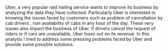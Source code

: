 Uber, a very popular raid hailing service wants to improve its business by analyzing the data they have collected. 
Particularly Uber is interested in knowing the issues faced by customers such as problem of cancellation by cab drivers , 
non availability of cabs in any hour of the day. These very issues also impact the business of Uber. If drivers cancel 
the request of riders or if cars are unavailable, Uber loses out on its revenue. In this analysis I tried to address some 
pressing problems faced by Uber and provide some possible solutions.
